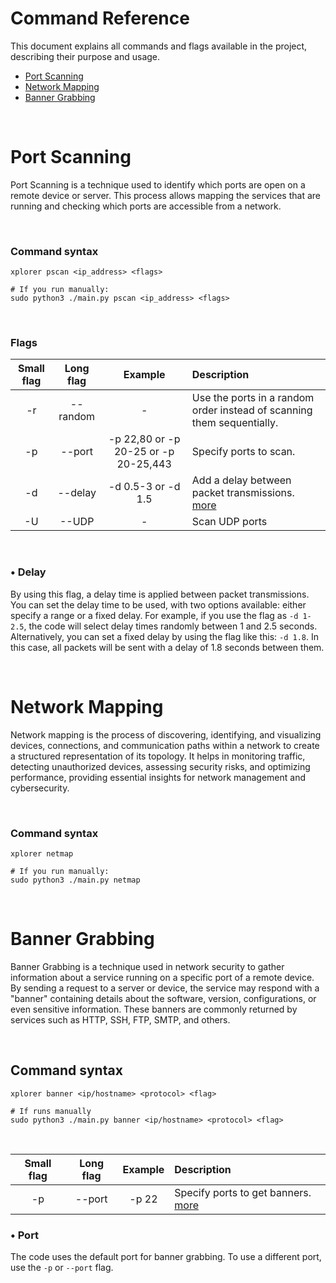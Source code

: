 # Command Reference

This document explains all commands and flags available in the project, describing their purpose and usage.

- [Port Scanning](#port-scanning)
- [Network Mapping](#network-mapping)
- [Banner Grabbing](#banner-grabbing)

<br>


# **Port Scanning**
Port Scanning is a technique used to identify which ports are open on a remote device or server. This process allows mapping the
services that are running and checking which ports are accessible from a network.

<br>


### Command syntax
```
xplorer pscan <ip_address> <flags>

# If you run manually:
sudo python3 ./main.py pscan <ip_address> <flags>
```

<br>

### Flags

| Small flag | Long flag | Example | Description |
|:----:|:----:|:----:|:----|
| -r | --random | - | Use the ports in a random order instead of scanning them sequentially. |
| -p | --port | -p 22,80 or -p 20-25 or -p 20-25,443 | Specify ports to scan. |
| -d | --delay | -d 0.5-3 or -d 1.5 | Add a delay between packet transmissions. [more](#flag-d) |
| -U | --UDP | - | Scan UDP ports |

<br>


<a id='flag-d'></a>
### • Delay
By using this flag, a delay time is applied between packet transmissions. You can set the delay time to be used, with two options
available: either specify a range or a fixed delay. For example, if you use the flag as ``-d 1-2.5``, the code will select delay times
randomly between 1 and 2.5 seconds. Alternatively, you can set a fixed delay by using the flag like this: ``-d 1.8``. In this case,
all packets will be sent with a delay of 1.8 seconds between them.

<br>


# Network Mapping

Network mapping is the process of discovering, identifying, and visualizing devices, connections, and communication paths within a
network to create a structured representation of its topology. It helps in monitoring traffic, detecting unauthorized devices,
assessing security risks, and optimizing performance, providing essential insights for network management and cybersecurity.

<br>

### Command syntax
```
xplorer netmap

# If you run manually:
sudo python3 ./main.py netmap
```
<br>



# **Banner Grabbing**
Banner Grabbing is a technique used in network security to gather information about a service running on a specific port of a remote
device. By sending a request to a server or device, the service may respond with a "banner" containing details about the software,
version, configurations, or even sensitive information. These banners are commonly returned by services such as HTTP, SSH, FTP, SMTP,
and others.

<br>

## Command syntax
```
xplorer banner <ip/hostname> <protocol> <flag>

# If runs manually
sudo python3 ./main.py banner <ip/hostname> <protocol> <flag>
```

<br>

| Small flag | Long flag | Example | Description |
|:----:|:----:|:----:|:----|
| -p | --port | -p 22| Specify ports to get banners. [more](#banner-port)|

<a id='banner-port'></a>
### • Port
The code uses the default port for banner grabbing. To use a different port, use the ``-p`` or ``--port`` flag.
